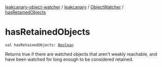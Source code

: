 [leakcanary-object-watcher](../../index.md) / [leakcanary](../index.md) / [ObjectWatcher](index.md) / [hasRetainedObjects](./has-retained-objects.md)

# hasRetainedObjects

`val hasRetainedObjects: `[`Boolean`](https://kotlinlang.org/api/latest/jvm/stdlib/kotlin/-boolean/index.html)

Returns true if there are watched objects that aren't weakly reachable, and
have been watched for long enough to be considered retained.

